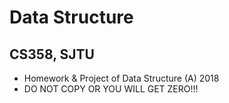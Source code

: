 Data Structure
======
CS358, SJTU
------
* Homework & Project of Data Structure (A) 2018
* DO NOT COPY OR YOU WILL GET ZERO!!!
